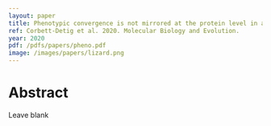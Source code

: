 ```yaml
---
layout: paper
title: Phenotypic convergence is not mirrored at the protein level in a lizard adaptive radiation
ref: Corbett-Detig et al. 2020. Molecular Biology and Evolution.
year: 2020
pdf: /pdfs/papers/pheno.pdf
image: /images/papers/lizard.png
---
```


# Abstract

Leave blank